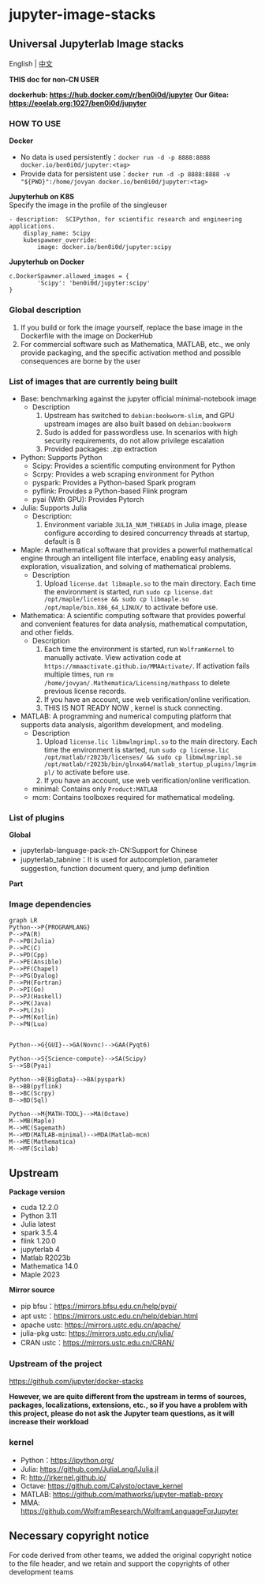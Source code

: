 # jupyter-image-stacks

## Universal Jupyterlab Image stacks

English | [中文](README_CN.md)

**THIS doc for non-CN USER**

**dockerhub: https://hub.docker.com/r/ben0i0d/jupyter**
**Our Gitea: https://eoelab.org:1027/ben0i0d/jupyter**

### HOW TO USE
**Docker**
* No data is used persistently：`docker run -d -p 8888:8888 docker.io/ben0i0d/jupyter:<tag>`  
* Provide data for persistent use：`docker run -d -p 8888:8888 -v "${PWD}":/home/jovyan docker.io/ben0i0d/jupyter:<tag>`

**Jupyterhub on K8S**  
Specify the image in the profile of the singleuser
```
- description:  SCIPython, for scientific research and engineering applications.
    display_name: Scipy
    kubespawner_override:
        image: docker.io/ben0i0d/jupyter:scipy
```

**Jupyterhub on Docker**
```
c.DockerSpawner.allowed_images = {
        'Scipy': 'ben0i0d/jupyter:scipy'
}
```
### Global description
1. If you build or fork the image yourself, replace the base image in the Dockerfile with the image on DockerHub
2. For commercial software such as Mathematica, MATLAB, etc., we only provide packaging, and the specific activation method and possible consequences are borne by the user
### List of images that are currently being built
* Base: benchmarking against the jupyter official minimal-notebook image
    * Description
        1. Upstream has switched to `debian:bookworm-slim`, and GPU upstream images are also built based on `debian:bookworm`
        2. Sudo is added for passwordless use. In scenarios with high security requirements, do not allow privilege escalation
        3. Provided packages: .zip extraction
* Python: Supports Python
    * Scipy: Provides a scientific computing environment for Python
    * Scrpy: Provides a web scraping environment for Python
    * pyspark: Provides a Python-based Spark program
    * pyflink: Provides a Python-based Flink program
    * pyai (With GPU): Provides Pytorch
* Julia: Supports Julia
    * Description:
        1. Environment variable `JULIA_NUM_THREADS` in Julia image, please configure according to desired concurrency threads at startup, default is 8
* Maple: A mathematical software that provides a powerful mathematical engine through an intelligent file interface, enabling easy analysis, exploration, visualization, and solving of mathematical problems.
    * Description
        1. Upload `license.dat libmaple.so` to the main directory. Each time the environment is started, run `sudo cp license.dat /opt/maple/license && sudo cp libmaple.so /opt/maple/bin.X86_64_LINUX/` to activate before use.
* Mathematica: A scientific computing software that provides powerful and convenient features for data analysis, mathematical computation, and other fields.
    * Description
        1. Each time the environment is started, run `WolframKernel` to manually activate. View activation code at `https://mmaactivate.github.io/MMAActivate/`. If activation fails multiple times, run `rm /home/jovyan/.Mathematica/Licensing/mathpass` to delete previous license records.
        2. If you have an account, use web verification/online verification.
        3. THIS IS NOT READY NOW , kernel is stuck connecting.
* MATLAB: A programming and numerical computing platform that supports data analysis, algorithm development, and modeling.
    * Description
        1. Upload `license.lic libmwlmgrimpl.so` to the main directory. Each time the environment is started, run `sudo cp license.lic /opt/matlab/r2023b/licenses/ && sudo cp libmwlmgrimpl.so /opt/matlab/r2023b/bin/glnxa64/matlab_startup_plugins/lmgrimpl/` to activate before use.
        2. If you have an account, use web verification/online verification.
    * minimal: Contains only `Product:MATLAB`
    * mcm: Contains toolboxes required for mathematical modeling.


### List of plugins

**Global**
* jupyterlab-language-pack-zh-CN:Support for Chinese
* jupyterlab_tabnine：It is used for autocompletion, parameter suggestion, function document query, and jump definition

**Part**

### Image dependencies
```mermaid
graph LR
Python-->P{PROGRAMLANG}
P-->PA(R)
P-->PB(Julia)
P-->PC(C)
P-->PD(Cpp)
P-->PE(Ansible)
P-->PF(Chapel)
P-->PG(Dyalog)
P-->PH(Fortran)
P-->PI(Go)
P-->PJ(Haskell)
P-->PK(Java)
P-->PL(Js)
P-->PM(Kotlin)
P-->PN(Lua)


Python-->G{GUI}-->GA(Novnc)-->GAA(Pyqt6)

Python-->S{Science-compute}-->SA(Scipy)
S-->SB(Pyai)

Python-->B{BigData}-->BA(pyspark)
B-->BB(pyflink)
B-->BC(Scrpy)
B-->BD(Sql)

Python-->M{MATH-TOOL}-->MA(Octave)
M-->MB(Maple)
M-->MC(Sagemath)
M-->MD(MATLAB-minimal)-->MDA(Matlab-mcm)
M-->ME(Mathematica)
M-->MF(Scilab)
```

## Upstream

**Package version**
* cuda 12.2.0
* Python 3.11
* Julia latest
* spark 3.5.4
* flink 1.20.0
* jupyterlab 4
* Matlab R2023b
* Mathematica 14.0
* Maple 2023

**Mirror source**
* pip bfsu：https://mirrors.bfsu.edu.cn/help/pypi/
* apt ustc：https://mirrors.ustc.edu.cn/help/debian.html
* apache ustc: https://mirrors.ustc.edu.cn/apache/
* julia-pkg ustc: https://mirrors.ustc.edu.cn/julia/
* CRAN ustc：https://mirrors.ustc.edu.cn/CRAN/

### Upstream of the project
https://github.com/jupyter/docker-stacks

**However, we are quite different from the upstream in terms of sources, packages, localizations, extensions, etc., so if you have a problem with this project, please do not ask the Jupyter team questions, as it will increase their workload**

### kernel
* Python：https://ipython.org/
* Julia: https://github.com/JuliaLang/IJulia.jl
* R: http://irkernel.github.io/
* Octave: https://github.com/Calysto/octave_kernel
* MATLAB: https://github.com/mathworks/jupyter-matlab-proxy
* MMA: https://github.com/WolframResearch/WolframLanguageForJupyter

## Necessary copyright notice
For code derived from other teams, we added the original copyright notice to the file header, and we retain and support the copyrights of other development teams